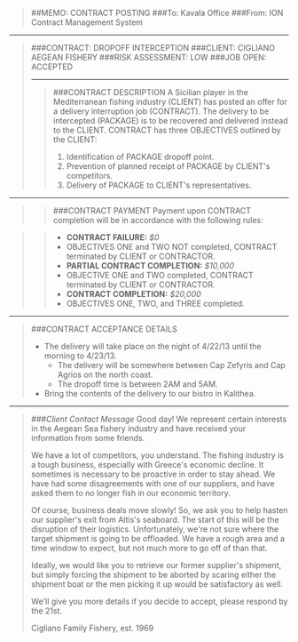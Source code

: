 > ##MEMO: CONTRACT POSTING
> ###To: Kavala Office
> ###From: ION Contract Management System

----------
>###CONTRACT: DROPOFF INTERCEPTION 
>###CLIENT: CIGLIANO AEGEAN FISHERY
>###RISK ASSESSMENT: LOW
>###JOB OPEN: ACCEPTED
>***
>>###CONTRACT DESCRIPTION
>>A Sicilian player in the Mediterranean fishing industry (CLIENT) has posted an offer for a delivery interruption job (CONTRACT). The delivery to be intercepted (PACKAGE) is to be recovered and delivered instead to the CLIENT. CONTRACT has three OBJECTIVES outlined by the CLIENT:
>>
>>1. Identification of PACKAGE dropoff point.
>>2. Prevention of planned receipt of PACKAGE by CLIENT's competitors.
>>3. Delivery of PACKAGE to CLIENT's representatives.

***

>>###CONTRACT PAYMENT
>>Payment upon CONTRACT completion will be in accordance with the following rules:

>>- **CONTRACT FAILURE:** *$0*
>>  - OBJECTIVES ONE and TWO NOT completed, CONTRACT terminated by CLIENT or CONTRACTOR.
>>- **PARTIAL CONTRACT COMPLETION:** *$10,000*
>>  - OBJECTIVE ONE and TWO completed, CONTRACT terminated by CLIENT or CONTRACTOR.
>>- **CONTRACT COMPLETION:** *$20,000*
>>  - OBJECTIVES ONE, TWO, and THREE completed.

***

>###CONTRACT ACCEPTANCE DETAILS
> - The delivery will take place on the night of 4/22/13 until the morning to 4/23/13.
>   - The delivery will be somewhere between Cap Zefyris and Cap Agrios on the north coast.
>   - The dropoff time is between 2AM and 5AM.
> - Bring the contents of the delivery to our bistro in Kalithea.

***

>###*Client Contact Message*
>Good day! We represent certain interests in the Aegean Sea fishery industry and have received your information from some friends.
>
>We have a lot of competitors, you understand. The fishing industry is a tough business, especially with Greece's economic decline. It sometimes is necessary to be proactive in order to stay ahead. We have had some disagreements with one of our suppliers, and have asked them to no longer fish in our economic territory.
>
>Of course, business deals move slowly! So, we ask you to help hasten our supplier's exit from Altis's seaboard. The start of this will be the disruption of their logistics. Unfortunately, we're not sure where the target shipment is going to be offloaded. We have a rough area and a time window to expect, but not much more to go off of than that.
>
>Ideally, we would like you to retrieve our former supplier's shipment, but simply forcing the shipment to be aborted by scaring either the shipment boat or the men picking it up would be satisfactory as well.
>
>We'll give you more details if you decide to accept, please respond by the 21st.
>
>Cigliano Family Fishery, est. 1969

